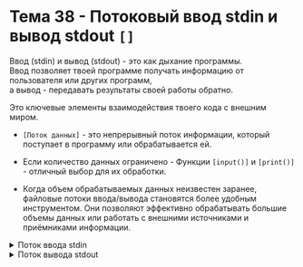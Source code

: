# Тема 38 - Потоковый ввод stdin и вывод stdout `[]`

Ввод (stdin) и вывод (stdout) - это как дыхание программы.  
Ввод позволяет твоей программе получать информацию от пользователя или других программ,  
а вывод - передавать результаты своей работы обратно.  

Это ключевые элементы взаимодействия твоего кода с внешним миром. 


- `[Поток данных]` - это непрерывный поток информации, который поступает в программу или обрабатывается ей.

- Если количество данных ограничено - Функции `[input()]` и `[print()]` - отличный выбор для их обработки.
- Когда объем обрабатываемых данных неизвестен заранее, файловые потоки ввода/вывода становятся более удобным инструментом. Они позволяют эффективно обрабатывать большие объемы данных или работать с внешними источниками и приёмниками информации.




<details>
  <summary>Поток ввода stdin</summary>

- `[Поток ввода]` - это последовательный поток данных, который поступает в программу из внешних источников (клавиатура, файлы, сетевые соединения и др.) и который программа может читать и обрабатывать.
- `[input()]` - функция, ожидающая ввода данных от пользователя. Объём данных должен быть известен заранее.
- `[sys.stdin]` - файловый объект, поток ввода. Это объект, который предоставляет доступ к данным, которые подаются на вход программе. Это может быть как ввод с клавиатуры, так и ввод из файла, если ввод перенаправлен. Объём данных может быть неизвестен заранее.
  
     - Данные поступают в программу и временно сохраняются в потоке ввода (sys.stdin). В момент прочтения, данные пропадают из потока ввода, так как он хранит их до тех пор, пока они не будут прочитаны.
- `[sys.stdin]` - Является итератором. Как только данные прочитаны, они удаляются из потока ввода безвозвратно.
#
- Чтобы работать с потоком ввода (sys.stdin), необходимо подключить модуль `[sys]` стандартной командой `[import sys]`.
#
### Что бы остановить потоковый ввод:
- `[Ctrl + D]` - если работаете в консоли Linux или IDE PyCharm
- `[Ctrl + Z]` затем `[Enter]` - если работаете в консоли Windows
#
### Считывание входных данных в одну строку:

-  C помощью списочного выражения:
```
data = [line.strip() for line in sys.stdin]
```
- C помощью функции высшего порядка `[map()]`:
```
data = list(map(str.strip, sys.stdin))
```
#
### Методы read() и readlines():

- `[readlines()]` - Позволяет считать все строки из итератора (с сохранением символов перевода строки) в список.
- Возвращает список, в котором каждый элемент оканчивается сиволом переноса строки `[\n]`
```
import sys

data = sys.stdin.readlines()
```
- `[read()]` - Позволяет считать многострочный текст из стандартного потока ввода в текстовую переменную без разделения на строки.
- Возвращает строку, в которой каждый новый элемент на новой строке.
```
import sys

data = sys.stdin.read()
```

</details>
<details>
  <summary>Поток вывода stdout</summary>



</details>
